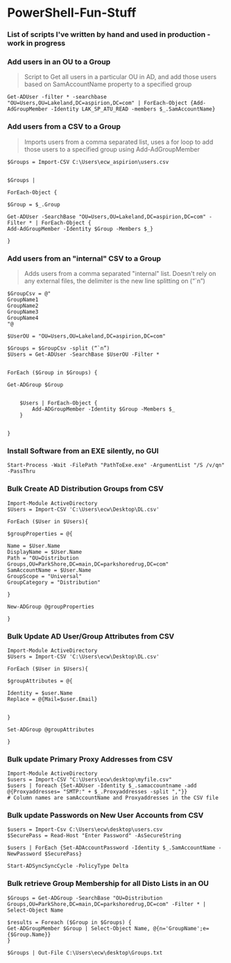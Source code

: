 # PowerShell-Fun-Stuff
### List of scripts I've written by hand and used in production - work in progress

### Add users in an OU to a Group

>Script to Get all users in a particular OU in AD, and add those users based on SamAccountName property to a specified group

```
Get-ADUser -filter * -searchbase "OU=Users,OU=Lakeland,DC=aspirion,DC=com" | ForEach-Object {Add-AdGroupMember -Identity LAK_SP_ATU_READ -members $_.SamAccountName}
```

### Add users from a CSV to a Group

> Imports users from a comma separated list, uses a for loop to add those users to a specified group using Add-AdGroupMember 

```
$Groups = Import-CSV C:\Users\ecw_aspirion\users.csv 


$Groups |

ForEach-Object {

$Group = $_.Group 

Get-ADUser -SearchBase "OU=Users,OU=Lakeland,DC=aspirion,DC=com" -Filter * | ForEach-Object { 
Add-AdGroupMember -Identity $Group -Members $_}

}
```

### Add users from an "internal" CSV to a Group

>Adds users from a comma separated "internal" list. Doesn't rely on any external files, the delimiter is the new line splitting on (“`n”)

```
$GroupCsv = @"
GroupName1
GroupName2
GroupName3
GroupName4
"@

$UserOU = "OU=Users,OU=Lakeland,DC=aspirion,DC=com"

$Groups = $GroupCsv -split (“`n”)
$Users = Get-ADUser -SearchBase $UserOU -Filter *


ForEach ($Group in $Groups) {

Get-ADGroup $Group


    $Users | ForEach-Object {
        Add-ADGroupMember -Identity $Group -Members $_
    }


}
```

### Install Software from an EXE silently, no GUI
```
Start-Process -Wait -FilePath "PathToExe.exe" -ArgumentList "/S /v/qn" -PassThru
```

### Bulk Create AD Distribution Groups from CSV
```
Import-Module ActiveDirectory
$Users = Import-CSV 'C:\Users\ecw\Desktop\DL.csv'

ForEach ($User in $Users){

$groupProperties = @{

Name = $User.Name
DisplayName = $User.Name
Path = "OU=Distribution Groups,OU=ParkShore,DC=main,DC=parkshoredrug,DC=com"
SamAccountName = $User.Name
GroupScope = "Universal"
GroupCategory = "Distribution"

}

New-ADGroup @groupProperties

}
```

### Bulk Update AD User/Group Attributes from CSV
```
Import-Module ActiveDirectory
$Users = Import-CSV 'C:\Users\ecw\Desktop\DL.csv'

ForEach ($User in $Users){

$groupAttributes = @{

Identity = $user.Name
Replace = @{Mail=$user.Email}


}

Set-ADGroup @groupAttributes

}
```

### Bulk update Primary Proxy Addresses from CSV
```
Import-Module ActiveDirectory
$users = Import-CSV "C:\Users\ecw\desktop\myfile.csv" 
$users | foreach {Set-ADUser -Identity $_.samaccountname -add @{Proxyaddresses= "SMTP:" + $_.Proxyaddresses -split ","}}
# Column names are samAccountName and Proxyaddresses in the CSV file
```

### Bulk update Passwords on New User Accounts from CSV 
```
$users = Import-Csv C:\Users\ecw\desktop\users.csv
$SecurePass = Read-Host "Enter Password" -AsSecureString

$users | ForEach {Set-ADAccountPassword -Identity $_.SamAccountName -NewPassword $SecurePass}

Start-ADSyncSyncCycle -PolicyType Delta
```

### Bulk retrieve Group Membership for all Disto Lists in an OU

```
$Groups = Get-ADGroup -SearchBase "OU=Distribution Groups,OU=ParkShore,DC=main,DC=parkshoredrug,DC=com" -Filter * | Select-Object Name

$results = Foreach ($Group in $Groups) {
Get-ADGroupMember $Group | Select-Object Name, @{n='GroupName';e={$Group.Name}}
}

$Groups | Out-File C:\Users\ecw\desktop\Groups.txt
```
